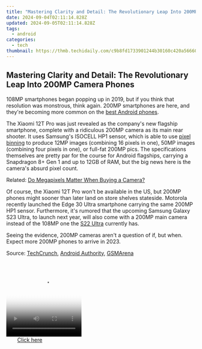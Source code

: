 ```yaml
---
title: "Mastering Clarity and Detail: The Revolutionary Leap Into 200MP Camera Phones"
date: 2024-09-04T02:11:14.828Z
updated: 2024-09-05T02:11:14.828Z
tags:
  - android
categories:
  - tech
thumbnail: https://thmb.techidaily.com/c9b8fd1733901244b30160c420a56660fbc28694609982153cd6de4dd43a450d.jpg
---
```


## Mastering Clarity and Detail: The Revolutionary Leap Into 200MP Camera Phones

108MP smartphones began popping up in 2019, but if you think that resolution was monstrous, think again. 200MP smartphones are here, and they're becoming more common on the [best Android phones](https://twitter-videos.techidaily.com/hot-takes-highlight-twitters-trending-topics-for-2024/).

 The Xiaomi 12T Pro was just revealed as the company's new flagship smartphone, complete with a ridiculous 200MP camera as its main rear shooter. It uses Samsung's ISOCELL HP1 sensor, which is able to use [pixel binning](https://android-pokemon-go.techidaily.com/how-to-use-pokemon-emerald-master-ball-cheat-on-huawei-nova-y71-drfone-by-drfone-virtual-android/) to produce 12MP images (combining 16 pixels in one), 50MP images (combining four pixels in one), or full-fat 200MP pics. The specifications themselves are pretty par for the course for Android flagships, carrying a Snapdragon 8+ Gen 1 and up to 12GB of RAM, but the big news here is the camera's absurd pixel count.

Related: [Do Megapixels Matter When Buying a Camera?](https://android-pokemon-go.techidaily.com/how-to-use-pokemon-emerald-master-ball-cheat-on-huawei-nova-y71-drfone-by-drfone-virtual-android/) 

 Of course, the Xiaomi 12T Pro won't be available in the US, but 200MP phones might sooner than later land on store shelves stateside. Motorola recently launched the Edge 30 Ultra smartphone carrying the same 200MP HP1 sensor. Furthermore, it's rumored that the upcoming Samsung Galaxy S23 Ultra, to launch next year, will also come with a 200MP main camera instead of the 108MP one the [S22 Ultra](https://some-skills.techidaily.com/total-gaze-coverage-camera-analysis-for-2024/) currently has.

 Seeing the evidence, 200MP cameras aren't a question of if, but when. Expect more 200MP phones to arrive in 2023.

 Source: [TechCrunch](https://techcrunch.com/2022/10/04/xiaomis-latest-flagship-has-a-200-megapixel-sensor-so-dont-think-spec-race-is-over/), [Android Authority](https://www.androidauthority.com/motorola-edge-30-ultra-camera-review-3208667/), [GSMArena](https://www.gsmarena.com/more%5Fdetails%5Fabout%5Fgalaxy%5Fs23%5Fultra%5F200%5Fmp%5Fcamera%5Femerge-news-55744.php)

<ins class="adsbygoogle"
     style="display:block"
     data-ad-format="autorelaxed"
     data-ad-client="ca-pub-7571918770474297"
     data-ad-slot="1223367746"></ins>



<ins class="adsbygoogle"
     style="display:block"
     data-ad-client="ca-pub-7571918770474297"
     data-ad-slot="8358498916"
     data-ad-format="auto"
     data-full-width-responsive="true"></ins>



<!-- affiliate ads begin -->
<span id="1743243">
					<video width="200" height="200" style="cursor:pointer"
           poster="//a.impactradius-go.com/display-clicktoplayimage/1743243.png"
           onclick="if(!this.playClicked){this.play();this.setAttribute('controls',true);this.playClicked=true;}">
	   <source src="//a.impactradius-go.com/display-ad/19272-1743243">
	   <img src="//a.impactradius-go.com/display-clicktoplayimage/1743243.png" style="border: none; height: 100%; width: 100%; object-fit: contain">
	</video>
	<div style="width:125px;text-align:center"><a href="javascript:window.open(decodeURIComponent('https%3A%2F%2Faligracehair.sjv.io%2Fc%2F5597632%2F1743243%2F19272'), '_blank');void(0);">Click here</a></div>
</span>
<img height="0" width="0" src="https://imp.pxf.io/i/5597632/1743243/19272" style="position:absolute;visibility:hidden;" border="0" />
<!-- affiliate ads end -->